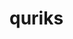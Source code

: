 # quriks


<!-- https://yarnpkg.com/getting-started/editor-sdks -->


<!-- HOW Node Require Module By PNP -->
<!-- https://yarnpkg.com/features/pnp -->

<!-- esm : Fail to Debug Via Vscode Launch.json In Node.js ts-node esm pnp -->
<!-- https://github.com/yarnpkg/berry/discussions/4044#discussioncomment-2740697 -->
<!-- https://github.com/TypeStrong/ts-node/issues/1709 -->
<!-- https://github.com/TypeStrong/ts-node -->


<!-- typescript commonjs module compatibility -->

<!-- https://www.digitalocean.com/community/tutorials/how-to-use-modules-in-typescript#using-export-and-import-require-for-compatibility -->
